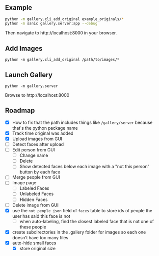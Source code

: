 # 

## Example

```bash
python -m gallery.cli_add_original example_originals/*
python -m sanic gallery.server:app --debug
```

Then navigate to http://localhost:8000 in your browser.

## Add Images
```
python -m gallery.cli_add_original /path/to/images/*
```

## Launch Gallery
```
python -m gallery.server
```
Browse to http://localhost:8000

## Roadmap

- [x] How to fix that the path includes things like `/gallery/server` because that's the python package name
- [x] Track time original was added
- [x] Upload images from GUI
 - [ ] Detect faces after upload
- [ ] Edit person from GUI
  - [ ] Change name
  - [ ] Delete
  - [ ] Show detected faces below each image with a "not this person" button by each face
- [ ] Merge people from GUI
- [ ] Image page
  - [ ] Labeled Faces
  - [ ] Unlabeled Faces
  - [ ] Hidden Faces
- [ ] Delete image from GUI
- [x] use the `not_people_json` field of `faces` table to store ids of people the user has said this face is not
  - [ ] when auto-labeling, find the closest labeled face that is not one of these people
- [x] create subdirectories in the .gallery folder for images so each one doesn't have too many files
- [x] auto-hide small faces
  - [x] store original size